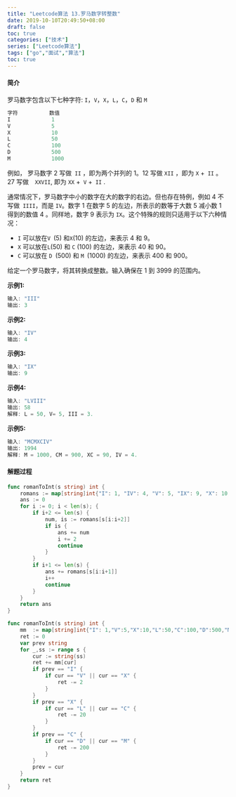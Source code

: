 ```yaml
---
title: "Leetcode算法 13.罗马数字转整数"
date: 2019-10-10T20:49:50+08:00
draft: false
toc: true
categories: ["技术"]
series: ["Leetcode算法"]
tags: ["go","面试","算法"]
toc: true
---
```


#### 简介


罗马数字包含以下七种字符: `I`，`V`，`X`，`L`，`C`，`D` 和 `M`

``` go
字符          数值
I             1
V             5
X             10
L             50
C             100
D             500
M             1000
```

例如， 罗马数字 2 写做` II` ，即为两个并列的 1。12 写做 `XII` ，即为 `X` +` II` 。 27 写做`  XXVII`, 即为 `XX` +` V` +` II` .

通常情况下，罗马数字中小的数字在大的数字的右边。但也存在特例，例如 4 不写做` IIII`，而是 `IV`。数字 1 在数字 5 的左边，所表示的数等于大数 5 减小数 1 得到的数值 4 。同样地，数字 9 表示为 `IX`。这个特殊的规则只适用于以下六种情况：
- `I` 可以放在`V `(5) 和` X `(10) 的左边，来表示 4 和 9。
- `X` 可以放在` L `(50) 和 `C` (100) 的左边，来表示 40 和 90。
- `C` 可以放在 `D `(500) 和 `M `(1000) 的左边，来表示 400 和 900。

给定一个罗马数字，将其转换成整数。输入确保在 1 到 3999 的范围内。

**示例1:**
``` go
输入: "III"
输出: 3
```

**示例2:**
``` go
输入: "IV"
输出: 4
```

**示例3:**
``` go
输入: "IX"
输出: 9
```

**示例4:**
``` go
输入: "LVIII"
输出: 58
解释: L = 50, V= 5, III = 3.
```

**示例5:**
``` go
输入: "MCMXCIV"
输出: 1994
解释: M = 1000, CM = 900, XC = 90, IV = 4.
```

#### 解题过程


``` go
func romanToInt(s string) int {
	romans := map[string]int{"I": 1, "IV": 4, "V": 5, "IX": 9, "X": 10, "XL": 40, "L": 50, "XC": 90, "C": 100, "CD": 400, "D": 500, "CM": 900, "M": 1000}
	ans := 0
	for i := 0; i < len(s); {
		if i+2 <= len(s) {
			num, is := romans[s[i:i+2]]
			if is {
				ans += num
				i += 2
				continue
			}
		}
		if i+1 <= len(s) {
			ans += romans[s[i:i+1]]
			i++
			continue
		}
	}
	return ans
}
```


``` go
func romanToInt(s string) int {
	mm  := map[string]int{"I": 1,"V":5,"X":10,"L":50,"C":100,"D":500,"M":1000}
	ret := 0
	var prev string
	for _,ss := range s {
		cur := string(ss)
		ret += mm[cur]
		if prev == "I" {
			if cur == "V" || cur == "X" {
				ret -= 2
			}
		}
		if prev == "X" {
			if cur == "L" || cur == "C" {
				ret -= 20
			}
		}
		if prev == "C" {
			if cur == "D" || cur == "M" {
				ret -= 200
			}
		}
		prev = cur
	}
	return ret
}
```